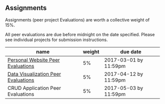 ## Assignments

Assignments (peer project Evaluations) are worth a collective weight of 15%.

All peer evaluations are due before midnight on the date specified. Please see individual projects for submission instructions.

name | weight | due date
--- | --- | ---
[Personal Website Peer Evaluations](/projects/personal-website/peer-evaluation.md) | 5% | 2017-03-01 by 11:59pm
[Data Visualization Peer Evaluations](/projects/data-visualization/peer-evaluation.md) | 5% | 2017-04-12 by 11:59pm
CRUD Application Peer Evaluations | 5% | 2017-05-03 by 11:59pm
